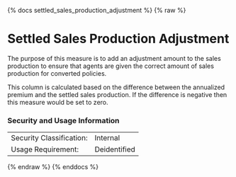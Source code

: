 {% docs settled_sales_production_adjustment %}
{% raw %}

<a name="settled_sales_production_adjustment"></a>
# Settled Sales Production Adjustment
The purpose of this measure is to add an adjustment amount to the sales production to
ensure that agents are given the correct amount of sales production for converted policies.

This column is calculated based on the difference between the annualized 
premium and the settled sales production. If the difference is negative then this measure would
be set to zero.

### Security and Usage Information
|     |     |
| --- | --- |
|Security Classification:  |Internal|
|Usage Requirement:        |Deidentified|

{% endraw %}
{% enddocs %}